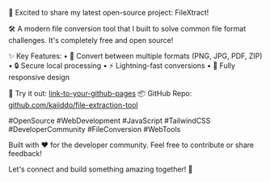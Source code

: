 🚀 Excited to share my latest open-source project: FileXtract!

🛠️ A modern file conversion tool that I built to solve common file format challenges. It's completely free and open source!

✨ Key Features:
• 🔄 Convert between multiple formats (PNG, JPG, PDF, ZIP)
• 🔒 Secure local processing
• ⚡ Lightning-fast conversions
• 📱 Fully responsive design

🔗 Try it out: [link-to-your-github-pages](https://kaiiddo.github.io/file-extraction-tool/src)
📦 GitHub Repo: [github.com/kaiiddo/file-extraction-tool](https://github.com/Kaiiddo/kaiiddo.github.io/tree/main/file-extraction-tool)

#OpenSource #WebDevelopment #JavaScript #TailwindCSS #DeveloperCommunity #FileConversion #WebTools

Built with ❤️ for the developer community. Feel free to contribute or share feedback!

Let's connect and build something amazing together! 🤝
